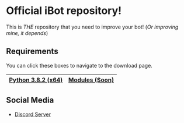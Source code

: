 # Official iBot repository!

This is *THE* repository that you need to improve your bot! (*Or improving mine, it depends*)

## Requirements

You can click these boxes to navigate to the download page.

| [Python 3.8.2 (x64)](https://www.python.org/ftp/python/3.8.2/python-3.8.2.exe)  | [Modules (Soon)](#)
| ------------- | ------------- |

## Social Media

- [Discord Server](https://discord.gg/VxfkD3y)
